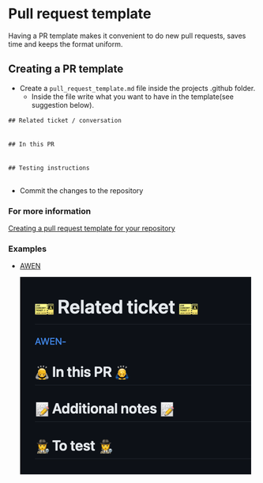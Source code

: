 # Pull request template

Having a PR template makes it convenient to do new pull requests, saves time and keeps the format uniform.

## Creating a PR template

- Create a `pull_request_template.md` file inside the projects .github folder.
  - Inside the file write what you want to have in the template(see suggestion below).
```
## Related ticket / conversation


## In this PR


## Testing instructions


```
- Commit the changes to the repository

### For more information
[Creating a pull request template for your repository](https://docs.github.com/en/communities/using-templates-to-encourage-useful-issues-and-pull-requests/creating-a-pull-request-template-for-your-repository)

### Examples
- [AWEN](https://github.com/druidfi/awen/blob/dev/.github/pull_request_template.md)

  ![img.png](img.png)